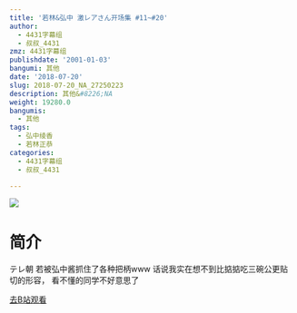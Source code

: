 ```yaml
---
title: '若林&弘中 激レアさん开场集 #11~#20'
author:
  - 4431字幕组
  - 叔叔_4431
zmz: 4431字幕组
publishdate: '2001-01-03'
bangumi: 其他
date: '2018-07-20'
slug: 2018-07-20_NA_27250223
description: 其他&#8226;NA
weight: 19280.0
bangumis:
  - 其他
tags:
  - 弘中绫香
  - 若林正恭
categories:
  - 4431字幕组
  - 叔叔_4431

---
```

![](https://i.imgur.com/g55n5eT.jpg)
# 简介  
テレ朝
若被弘中酱抓住了各种把柄www
话说我实在想不到比掂掂吃三碗公更贴切的形容，
看不懂的同学不好意思了  

[去B站观看](https://www.bilibili.com/video/av27250223/)
 
